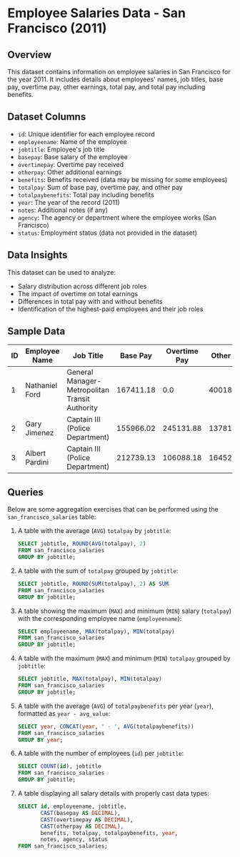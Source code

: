 # Employee Salaries Data - San Francisco (2011)

## Overview
This dataset contains information on employee salaries in San Francisco for the year 2011. It includes details about employees' names, job titles, base pay, overtime pay, other earnings, total pay, and total pay including benefits.

## Dataset Columns
- `id`: Unique identifier for each employee record
- `employeename`: Name of the employee
- `jobtitle`: Employee's job title
- `basepay`: Base salary of the employee
- `overtimepay`: Overtime pay received
- `otherpay`: Other additional earnings
- `benefits`: Benefits received (data may be missing for some employees)
- `totalpay`: Sum of base pay, overtime pay, and other pay
- `totalpaybenefits`: Total pay including benefits
- `year`: The year of the record (2011)
- `notes`: Additional notes (if any)
- `agency`: The agency or department where the employee works (San Francisco)
- `status`: Employment status (data not provided in the dataset)

## Data Insights
This dataset can be used to analyze:
- Salary distribution across different job roles
- The impact of overtime on total earnings
- Differences in total pay with and without benefits
- Identification of the highest-paid employees and their job roles

## Sample Data
| ID | Employee Name | Job Title | Base Pay | Overtime Pay | Other Pay | Total Pay | Total Pay & Benefits | Year | Agency |
|----|--------------|-----------|----------|--------------|-----------|-----------|---------------------|------|---------|
| 1  | Nathaniel Ford | General Manager-Metropolitan Transit Authority | 167411.18 | 0.0 | 400184.25 | 567595.43 | 567595.43 | 2011 | San Francisco |
| 2  | Gary Jimenez  | Captain III (Police Department) | 155966.02 | 245131.88 | 137811.38 | 538909.28 | 538909.28 | 2011 | San Francisco |
| 3  | Albert Pardini | Captain III (Police Department) | 212739.13 | 106088.18 | 16452.6 | 335279.91 | 335279.91 | 2011 | San Francisco |



## Queries
Below are some aggregation exercises that can be performed using the `san_francisco_salaries` table:

1. A table with the average (`AVG`) `totalpay` by `jobtitle`:
   ```sql
   SELECT jobtitle, ROUND(AVG(totalpay), 2) 
   FROM san_francisco_salaries 
   GROUP BY jobtitle;
   ```

2. A table with the sum of `totalpay` grouped by `jobtitle`:
   ```sql
   SELECT jobtitle, ROUND(SUM(totalpay), 2) AS SUM 
   FROM san_francisco_salaries 
   GROUP BY jobtitle;
   ```

3. A table showing the maximum (`MAX`) and minimum (`MIN`) salary (`totalpay`) with the corresponding employee name (`employeename`):
   ```sql
   SELECT employeename, MAX(totalpay), MIN(totalpay) 
   FROM san_francisco_salaries 
   GROUP BY jobtitle;
   ```

4. A table with the maximum (`MAX`) and minimum (`MIN`) `totalpay` grouped by `jobtitle`:
   ```sql
   SELECT jobtitle, MAX(totalpay), MIN(totalpay) 
   FROM san_francisco_salaries 
   GROUP BY jobtitle;
   ```

5. A table with the average (`AVG`) of `totalpaybenefits` per year (`year`), formatted as `year - avg_value`:
   ```sql
   SELECT year, CONCAT(year, ' - ', AVG(totalpaybenefits)) 
   FROM san_francisco_salaries 
   GROUP BY year;
   ```

6. A table with the number of employees (`id`) per `jobtitle`:
   ```sql
   SELECT COUNT(id), jobtitle 
   FROM san_francisco_salaries 
   GROUP BY jobtitle;
   ```

7. A table displaying all salary details with properly cast data types:
   ```sql
   SELECT id, employeename, jobtitle, 
          CAST(basepay AS DECIMAL), 
          CAST(overtimepay AS DECIMAL), 
          CAST(otherpay AS DECIMAL), 
          benefits, totalpay, totalpaybenefits, year, 
          notes, agency, status 
   FROM san_francisco_salaries;
   ```

